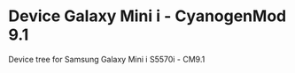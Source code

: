 Device Galaxy Mini i - CyanogenMod 9.1
======================================

Device tree for Samsung Galaxy Mini i S5570i - CM9.1
